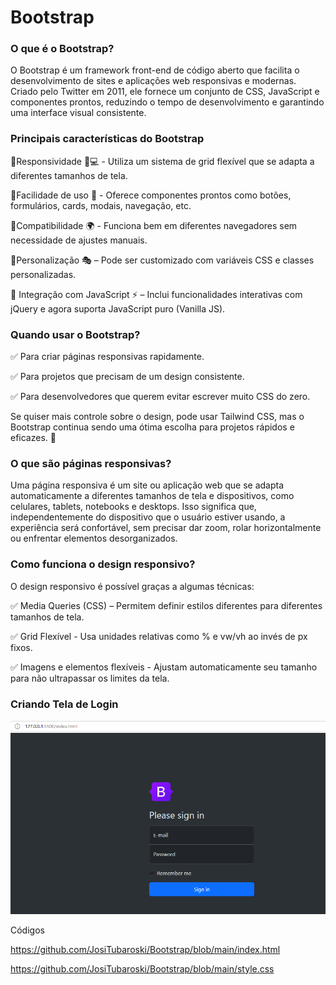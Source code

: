 # Bootstrap

### O que é o Bootstrap?

O Bootstrap é um framework front-end de código aberto que facilita o desenvolvimento de sites e aplicações web responsivas e modernas. Criado pelo Twitter em 2011, ele fornece um conjunto de CSS, JavaScript e componentes prontos, reduzindo o tempo de desenvolvimento e garantindo uma interface visual consistente.

### Principais características do Bootstrap

<p>🔹Responsividade 📱💻 - Utiliza um sistema de grid flexível que se adapta a diferentes tamanhos de tela.</p>
<p>🔹Facilidade de uso 🎨 -  Oferece componentes prontos como botões, formulários, cards, modais, navegação, etc.</p>
<p>🔹Compatibilidade 🌍 - Funciona bem em diferentes navegadores sem necessidade de ajustes manuais.</p>
<p>🔹Personalização 🎭 – Pode ser customizado com variáveis CSS e classes personalizadas.</p>
<p>🔹 Integração com JavaScript ⚡ – Inclui funcionalidades interativas com jQuery e agora suporta JavaScript puro (Vanilla JS).</p>

### Quando usar o Bootstrap?

<p>✅ Para criar páginas responsivas rapidamente.</p>
<p>✅ Para projetos que precisam de um design consistente.</p>
<p>✅ Para desenvolvedores que querem evitar escrever muito CSS do zero.</p>

Se quiser mais controle sobre o design, pode usar Tailwind CSS, mas o Bootstrap continua sendo uma ótima escolha para projetos rápidos e eficazes. 🚀

### O que são páginas responsivas?

Uma página responsiva é um site ou aplicação web que se adapta automaticamente a diferentes tamanhos de tela e dispositivos, como celulares, tablets, notebooks e desktops.
Isso significa que, independentemente do dispositivo que o usuário estiver usando, a experiência será confortável, sem precisar dar zoom, rolar horizontalmente ou enfrentar elementos desorganizados.

### Como funciona o design responsivo?

O design responsivo é possível graças a algumas técnicas:

<p>✅ Media Queries (CSS) – Permitem definir estilos diferentes para diferentes tamanhos de tela.</p>
<p>✅ Grid Flexível - Usa unidades relativas como % e vw/vh ao invés de px fixos.</p>
<p>✅ Imagens e elementos flexíveis - Ajustam automaticamente seu tamanho para não ultrapassar os limites da tela.</p>

### Criando Tela de Login

<img src="https://github.com/JosiTubaroski/Bootstrap/blob/main/Bootstrap.png">

Códigos

https://github.com/JosiTubaroski/Bootstrap/blob/main/index.html

https://github.com/JosiTubaroski/Bootstrap/blob/main/style.css



